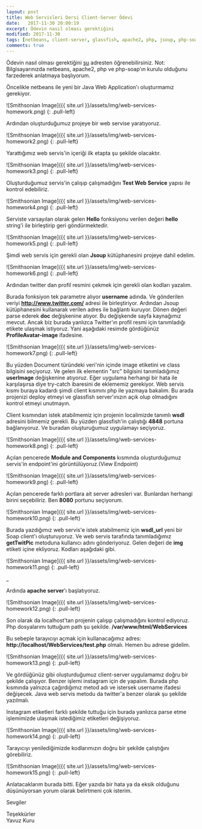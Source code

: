```yaml
---
layout: post
title: Web Servisleri Dersi Client-Server Ödevi
date:   2017-11-30 20:00:19
excerpt: Ödevin nasıl olması gerektiğini
modified: 2017-11-30
tags: [netbeans, client-server, glassfish, apache2, php, jsoup, php-soap]
comments: true
---
```


Ödevin nasıl olması gerektiğini [şu](http://github.com/ebrugulec/Web-Services/blob/master/Week8/homework/server-client.pdf) adresten öğrenebilirsiniz.
Not: Bilgisayarınızda netbeans, apache2, php ve php-soap'ın kurulu olduğunu farzederek anlatmaya başlıyorum.

Öncelikle netbeans ile yeni bir Java Web Application'ı oluşturmamız gerekiyor.

![Smithsonian Image]({{ site.url }}/assets/img/web-services-homework.png)
{: .pull-left}

Ardından oluşturduğumuz projeye bir web servise yaratıyoruz.

![Smithsonian Image]({{ site.url }}/assets/img/web-services-homework2.png)
{: .pull-left}

Yarattığımız web servis'in içeriği ilk etapta şu şekilde olacaktır.

![Smithsonian Image]({{ site.url }}/assets/img/web-services-homework3.png)
{: .pull-left}

Oluşturduğumuz servis'in çalışıp çalışmadığını **Test Web Service** yapısı ile kontrol edebiliriz.

![Smithsonian Image]({{ site.url }}/assets/img/web-services-homework4.png)
{: .pull-left}

Serviste varsayılan olarak gelen **Hello** fonksiyonu verilen değeri **hello** string'i ile birleştirip geri göndürmektedir.

![Smithsonian Image]({{ site.url }}/assets/img/web-services-homework5.png)
{: .pull-left}

Şimdi web servis için gerekli olan **Jsoup** kütüphanesini projeye dahil edelim.

![Smithsonian Image]({{ site.url }}/assets/img/web-services-homework6.png)
{: .pull-left}

Ardından twitter dan profil resmini çekmek için gerekli olan kodları yazalım.

<script src="http://gist.github.com/ebrugulec/902e9c80a9f1483d0bceebc7e6483693.js"></script>

Burada fonksiyon tek parametre alıyor **username** adında. Ve gönderilen veriyi **http://www.twitter.com/** adresi ile birleştiriyor. Ardından Jsoup kütüphanesini kullanarak verilen adres ile bağlantı kuruyor. Dönen değeri parse ederek **doc** değişkenine atıyor. Bu değişkende sayfa kaynağımız mevcut. Ancak biz burada yanlızca Twitter'ın profil resmi için tanımladığı etikete ulaşmak istiyoruz. Yani aşağıdaki resimde gördüğünüz **ProfileAvatar-image** ifadesine.

![Smithsonian Image]({{ site.url }}/assets/img/web-services-homework7.png)
{: .pull-left}

Bu yüzden Document türündeki veri'nin içinde image etiketini ve class bilgisini seçiyoruz. Ve gelen ilk elementin "src" bilgisini tanımladığımız **userImage** değişkenine atıyoruz. Eğer uygulama herhangi bir hata ile karşılaşırsa diye try-catch ibaresini de eklememiz gerekiyor. Web servis kısmı buraya kadardı şimdi client kısmını php ile yazmaya bakalım. Bu arada projenizi deploy etmeyi ve glassfish server'ınızın açık olup olmadığını kontrol etmeyi unutmayın.

Client kısmından istek atabilmemiz için projenin localimizde tanımlı **wsdl** adresini bilmemiz gerekli. Bu yüzden glassfish'in çalıştığı **4848** portuna bağlanıyoruz. Ve buradan oluşturuğumuz uygulamayı seçiyoruz.

![Smithsonian Image]({{ site.url }}/assets/img/web-services-homework8.png)
{: .pull-left}

Açılan pencerede **Module and Components** kısmında oluşturduğumuz servis'in endpoint'ini görüntülüyoruz.(View Endpoint)

![Smithsonian Image]({{ site.url }}/assets/img/web-services-homework9.png)
{: .pull-left}

Açılan pencerede farklı portlara ait server adresleri var. Bunlardan herhangi birini seçebiliriz. Ben **8080** portunu seçiyorum.

![Smithsonian Image]({{ site.url }}/assets/img/web-services-homework10.png)
{: .pull-left}

Burada yazdığımız web servis'e istek atabilmemiz için **wsdl_url** yeni bir Soap client'ı oluşturuyoruz. Ve web servis tarafında tanımladığımız **getTwitPic** metoduna kullanıcı adını gönderiyoruz. Gelen değeri de **img** etiketi içine ekliyoruz. Kodları aşağıdaki gibi.

![Smithsonian Image]({{ site.url }}/assets/img/web-services-homework11.png)
{: .pull-left}

_
<script src="http://gist.github.com/ebrugulec/8e98ff954860731afe6ff04da1d7377e.js"></script>

Ardında **apache server**'ı başlatıyoruz.

![Smithsonian Image]({{ site.url }}/assets/img/web-services-homework12.png)
{: .pull-left}

Son olarak da localhost'tan projenin çalışıp çalışmadığını kontrol ediyoruz. Php dosyalarımı tuttuğum path şu şekilde. **/var/www/html/WebServices**

Bu sebeple tarayıcıyı açmak için kullanacağımız adres: **http://localhost/WebServices/test.php** olmalı. Hemen bu adrese gidelim.

![Smithsonian Image]({{ site.url }}/assets/img/web-services-homework13.png)
{: .pull-left}

Ve gördüğünüz gibi oluşturduğumuz client-server uygulamamız doğru bir şekilde çalışıyor. Benzer işlemi instagram için de yapalım. Burada php kısmında yalnızca çağırdığımız metod adı ve istersek username ifadesi değişecek. Java web servis metodu da twitter'a benzer olarak şu şekilde yazılmalı.

<script src="http://gist.github.com/ebrugulec/97fbda02c6e3321fac4d3a99c7b8c72b.js"></script>

Instagram etiketleri farklı şekilde tuttuğu için burada yanlızca parse etme işlemimizde ulaşmak istediğimiz etiketleri değişiyoruz.

![Smithsonian Image]({{ site.url }}/assets/img/web-services-homework14.png)
{: .pull-left}

Tarayıcıyı yenilediğimizde kodlarımızın doğru bir şekilde çalıştığını görebiliriz.

![Smithsonian Image]({{ site.url }}/assets/img/web-services-homework15.png)
{: .pull-left}


Anlatacaklarım burada bitti. Eğer yazıda bir hata ya da eksik olduğunu düşünüyorsan yorum olarak belirtmeni çok isterim.<br />

Sevgiler

Teşekkürler<br />
Yavuz Kuru
